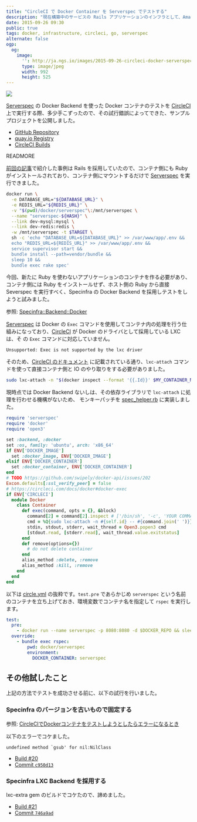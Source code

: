 ```yaml
---
title: "CircleCI で Docker Container を Serverspec でテストする"
description: "現在構築中のサービスの Rails アプリケーションのインフラとして、Amazon EC2 Container Service (ECS) を採用し、自動化を頑張ってみた内容を公開します。"
date: 2015-09-26 09:30
public: true
tags: docker, infrastructure, circleci, go, serverspec
alternate: false
ogp:
  og:
    image:
      '': http://ja.ngs.io/images/2015-09-26-circleci-docker-serverspec/main.jpg
      type: image/jpeg
      width: 992
      height: 525
---
```


![](2015-09-26-circleci-docker-serverspec/main.jpg)

[Serverspec] の Docker Backend を使った Docker コンテナのテストを [CircleCI] 上で実行する際、多少手こずったので、その試行錯誤によってできた、サンプルプロジェクトを公開しました。

- [GitHub Repository](https://github.com/ngs/docker-serverspec-circleci-example)
- [quay.io Registry](https://quay.io/repository/atsnngs/docker-serverspec-circleci-example)
- [CircleCI Builds](https://circleci.com/gh/ngs/docker-serverspec-circleci-example/tree/master)

READMORE

[前回の記事](http://ja.ngs.io/2015/09/14/ecs-docker-rails/)で紹介した事例は Rails を採用していたので、コンテナ側にも Ruby がインストールされており、コンテナ側にマウントするだけで [Serverspec] を実行できました。

```sh
docker run \
  -e DATABASE_URL="${DATABASE_URL}" \
  -e REDIS_URL="${REDIS_URL}" \
  -v "$(pwd)/docker/serverspec"\:/mnt/serverspec \
  --name "serverspec-${HASH}" \
  --link dev-mysql:mysql \
  --link dev-redis:redis \
  -w /mnt/serverspec -t $TARGET \
  sh -c 'echo "DATABASE_URL=${DATABASE_URL}" >> /var/www/app/.env &&
  echo "REDIS_URL=${REDIS_URL}" >> /var/www/app/.env &&
  service supervisor start &&
  bundle install --path=vendor/bundle &&
  sleep 10 &&
  bundle exec rake spec'
```

今回、新たに Ruby を使わないアプリケーションのコンテナを作る必要があり、コンテナ側には Ruby をインストールせず、ホスト側の Ruby から直接 Severspec を実行すべく、Specinfra の Docker Backend を採用しテストをしようと試みました。

参照: [Specinfra::Backend::Docker](https://github.com/mizzy/specinfra/blob/master/lib/specinfra/backend/docker.rb)

[Serverspec] は Docker の `Exec` コマンドを使用してコンテナ内の処理を行う仕組みになっており、[CircleCI] が Docker のドライバとして採用している LXC は、そ
の `Exec` コマンドに対応していません。

```
Unsupported: Exec is not supported by the lxc driver
```

そのため、[CircleCI のドキュメント](https://circleci.com/docs/docker#docker-exec) に記載されている通り、`lxc-attach` コマンドを使って直接コンテナ側と IO のやり取りをする必要がありました。

```sh
sudo lxc-attach -n "$(docker inspect --format '{{.Id}}' $MY_CONTAINER_NAME)" -- bash -c $MY_COMMAND
```

現時点では Docker Backend ないしは、その依存ライブラリで `lxc-attach` に処理を行わせる機構がないため、
モンキーパッチを [spec_helper.rb] に実装しました。

```rb
require 'serverspec'
require 'docker'
require 'open3'

set :backend, :docker
set :os, family: 'ubuntu', arch: 'x86_64'
if ENV['DOCKER_IMAGE']
  set :docker_image, ENV['DOCKER_IMAGE']
elsif ENV['DOCKER_CONTAINER']
  set :docker_container, ENV['DOCKER_CONTAINER']
end
# TODO https://github.com/swipely/docker-api/issues/202
Excon.defaults[:ssl_verify_peer] = false
# https://circleci.com/docs/docker#docker-exec
if ENV['CIRCLECI']
  module Docker
    class Container
      def exec(command, opts = {}, &block)
        command[2] = command[2].inspect # ['/bin/sh', '-c', 'YOUR COMMAND']
        cmd = %Q{sudo lxc-attach -n #{self.id} -- #{command.join(' ')}}
        stdin, stdout, stderr, wait_thread = Open3.popen3 cmd
        [stdout.read, [stderr.read], wait_thread.value.exitstatus]
      end
      def remove(options={})
        # do not delete container
      end
      alias_method :delete, :remove
      alias_method :kill, :remove
    end
  end
end
```

以下は [circle.yml] の抜粋です。`test.pre` であらかじめ `serverspec` という名前のコンテナを立ち上げておき、環境変数でコンテナ名を指定して `rspec` を実行します。

```yaml
test:
  pre:
    - docker run --name serverspec -p 8080:8080 -d $DOCKER_REPO && sleep 5
  override:
    - bundle exec rspec:
        pwd: docker/serverspec
        environment:
          DOCKER_CONTAINER: serverspec
```

## その他試したこと

上記の方法でテストを成功させる前に、以下の試行を行いました。

### Specinfra のバージョンを古いもので固定する

参照: [CircleCIでDockerコンテナをテストしようとしたらエラーになるとき](http://qiita.com/honeniq/items/00504fecc708f9026bc5)

以下のエラーでコケました。

```
undefined method `gsub' for nil:NilClass
```

- [Build #20](https://circleci.com/gh/ngs/docker-serverspec-circleci-example/20)
- [Commit `c950d13`](https://github.com/ngs/docker-serverspec-circleci-example/commit/c950d13f731b7eb8c7493bb883ff31f890d7d867)

### Specinfra LXC Backend を採用する

lxc-extra gem のビルドでコケたので、諦めました。

- [Build #21](https://circleci.com/gh/ngs/docker-serverspec-circleci-example/21)
- [Commit `746a9ad`](https://github.com/ngs/docker-serverspec-circleci-example/commit/746a9ad05d9f974e356df152a2ea06c74c91196e)

[spec_helper.rb]: https://github.com/ngs/docker-serverspec-circleci-example/blob/master/docker/serverspec/spec/spec_helper.rb
[circle.yml]: https://github.com/ngs/docker-serverspec-circleci-example/blob/master/circle.yml
[CircleCI のドキュメント]: https://circleci.com/docs/docker#docker-exec
[Serverspec]: http://serverspec.org/
[Specinfra]: https://github.com/mizzy/specinfra
[CircleCI]: https://circleci.com/
